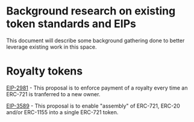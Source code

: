 # Background research on existing token standards and EIPs

This document will describe some background gathering done to better leverage existing work in this space.

# Royalty tokens

[EIP-2981](https://eips.ethereum.org/EIPS/eip-2981) - This proposal is to enforce payment of a royalty every time an ERC-721 is tranferred to a new owner.

[EIP-3589](https://eips.ethereum.org/EIPS/eip-3589) - This proposal is to enable "assembly" of ERC-721, ERC-20 and/or ERC-1155 into a single ERC-721 token.